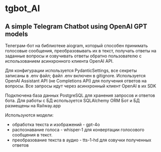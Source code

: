 # tgbot_AI

A simple Telegram Chatbot using OpenAI GPT models
---

Телеграм-бот на библиотеке aiogram, который способен принимать голосовые сообщения, преобразовывать их в текст, получать ответы на заданные вопросы и озвучивать ответы обратно пользователю с использованием асинхронного клиента OpenAI API.

Для конфигурации используется PydanticSettings, все секреты записаны в .env файл; файл .env включен в gitignore.
Используется OpenAI Assistant API (не Completions API) для получения ответов на вопросы. Все запросы идут через асинхронный клиент OpenAI в их SDK

Подключена база данных PostgreSQL для хранения запросов и ответов бота. Для работы с БД используется SQLAlchemy ORM
Бот и БД размещены на Railway.app

Используются модели:
- обработка текста и изображений - gpt-4o
- распознавание голоса - whisper-1 для конвертации голосового сообщения в текст. 
- преобразование текста в аудио - tts-1-hd для озвучки полученных ответов

